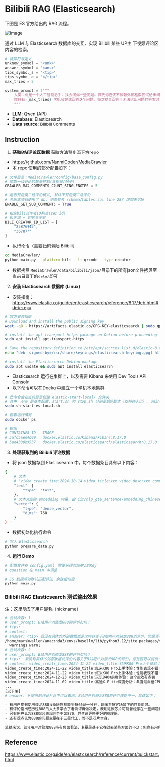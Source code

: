# Bilibili RAG (Elasticsearch)

下图是 ES 官方给出的 RAG 流程。

![image](https://www.elastic.co/search-labs/_next/image?url=https%3A%2F%2Fcdn.sanity.io%2Fimages%2Fme0ej585%2Fsearch-labs-import-testing%2Fc4365c4ce2db46565464495ede89ba6307fecad6-725x746.png&w=1920&q=75)

通过 LLM 与 Elasticsearch 数据库的交互，实现 Bilibili 某些 UP主 下视频评论区内容的检索。

```python
# 特殊符号定义
unknow_symbol = "<unk>"
answer_symbol = "<ans>"
tips_symbol_s = "<tip>"
tips_symbol_e = "</tip>"
max_tries = 5

system_prompt = f"""
    人类：你是一个人工智能助手，我会问你一些问题。首先你应该不依赖外部检索尝试给出问题的答案，如果不确定问题的答案，请返回 {unknow_symbol} 以提示本地去检索。如果答案确定，请返回 {answer_symbol} 以结束问答。
    你只有 {max_tries} 次机会尝试回答这个问题。每次结束回答且无法给出问题的答案时，你可以用 {tips_symbol_s} 来告诉我你不知道的部分，以提示我继续尝试本地检索。例如，你可以用 {tips_symbol_s} XXX {tips_symbol_e} 来包裹问题，其中XXX是你想进一步询问我的问题。记住，无论在什么情况下，你都需要返回之前所定义的三种特殊符号以结束问答。
    """
```

- **LLM**: Qwen (API)
- **Database**: Elasticsearch
- **Data source**: Bilibili Comments

## Instruction

1. **获取B站评论区数据**
获取方法移步至下方repo

- https://github.com/NanmiCoder/MediaCrawler
- 本 repo 使用的部分配置如下：
```python
# 文件目录：MediaCrawler/config/base_config.py
# 爬取一级评论的数量控制(单视频/帖子)
CRAWLER_MAX_COMMENTS_COUNT_SINGLENOTES = 5

# 是否开启爬二级评论模式, 默认不开启爬二级评论
# 老版本项目使用了 db, 则需参考 schema/tables.sql line 287 增加表字段
ENABLE_GET_SUB_COMMENTS = True

# 指定bili创作者ID列表(sec_id)
# 极客湾 + 笔吧测评室
BILI_CREATOR_ID_LIST = [
    "25876945",
    "367877"
]
```
- 执行命令（需要扫码登陆 Bilibili）
```sh
cd MediaCrawler/
python main.py --platform bili --lt qrcode --type creator
```
- 数据拷贝
```MediaCrawler/data/bilibili/json/```目录下的所有json文件拷贝至当前目录下的```data/```即可

2. **安装 Elasticsearch 数据库 (Linux)**
- 安装指南：https://www.elastic.co/guide/en/elasticsearch/reference/8.17/deb.html#deb-repo

```sh
# 官方安装指南
# Download and install the public signing key
wget -qO - https://artifacts.elastic.co/GPG-KEY-elasticsearch | sudo gpg --dearmor -o /usr/share/keyrings/elasticsearch-keyring.gpg

# install the apt-transport-https package on Debian before proceeding
sudo apt install apt-transport-https

# Save the repository definition to /etc/apt/sources.list.d/elastic-8.x.list
echo "deb [signed-by=/usr/share/keyrings/elasticsearch-keyring.gpg] https://artifacts.elastic.co/packages/8.x/apt stable main" | sudo tee /etc/apt/sources.list.d/elastic-8.x.list

# install the Elasticsearch Debian package
sudo apt update && sudo apt install elasticsearch
```

- Elasticsearch 运行在集群上，以及需要 Kibana 来使用 Dev Tools API Console
- 以下命令可以在Docker中建立一个单机本地集群
```sh
# 此命令会在当前目录创建 elastic-start-local/ 文件夹，
# 其中 .env 是基本配置，start.sh 和 stop.sh 分别是启停脚本（支持持久化）, uninstall.sh 卸载
sudo sh start-es-local.sh

# 查看运行情况
sudo docker ps

# 输出
# CONTAINER ID   IMAGE                                                  COMMAND                  CREATED              STATUS                        PORTS                                NAMES
# 5afd5aee0d09   docker.elastic.co/kibana/kibana:8.17.0                 "/bin/tini -- /usr/l…"   About a minute ago   Up About a minute (healthy)   127.0.0.1:5601->5601/tcp             kibana-local-dev
# 5ad4338b9537   docker.elastic.co/elasticsearch/elasticsearch:8.17.0   "/bin/tini -- /usr/l…"   About a minute ago   Up About a minute (healthy)   127.0.0.1:9200->9200/tcp, 9300/tcp   es-local-dev
```

3. **处理获取到的 Bilibili 评论数据**
- 将 json 数据存到 Elasticsearch 中。每个数据条目具有以下内容：

```sh
{
    # 文本
    # "video_create_time:2024-10-14 video_title:xxx video_desc:xxx comment_create_time:2024-10-14 nickname:xxx content:xxx parent_content:xxx"
    "text": {
        "type": "text",
    },
    # 文本对应的 embedding 向量，由 iic/nlp_gte_sentence-embedding_chinese-base 得到
    "vector": {
        "type": "dense_vector",
        "dims": 768
    }
}
```
- 数据初始化执行命令

```python
# 写入 Elasticsearch
python prepare_data.py
```

4. **运行 Demo**
```sh
# 配置文件在 config.yaml，需要获得对应API的Key
# question 在 main 中调整

# ES 数据库的默认匹配算法：余弦相似度
python main.py
```

### Bilibili RAG Elasticsearch 测试输出效果
注：这里隐去了用户昵称（nickname）

```sh
# 尝试次数: 1
# user_prompt: B站用户对骁龙888的评价如何？
# tips: 
# context: 
# answer: <tip> 我没有具体的外部数据或评论内容关于B站用户对骁龙888的评价。您是否可以提供一些更具体的信息或者您可以去B站查看相关视频评论区获取用户的真实反馈？</tip>
/home/marshwallen/anaconda3/envs/basellm/lib/python3.12/site-packages/transformers/modeling_utils.py:1044: FutureWarning: The `device` argument is deprecated and will be removed in v5 of Transformers.
  warnings.warn(
# 尝试次数: 2
# user_prompt: B站用户对骁龙888的评价如何？
# tips:  我没有具体的外部数据或评论内容关于B站用户对骁龙888的评价。您是否可以提供一些更具体的信息或者您可以去B站查看相关视频评论区获取用户的真实反馈？
# context: video_create_time:2024-11-22 video_title:红米K80 Pro上手体验：性能表现不错！ video_desc:我们收到了全新的红米K80 Pro，来看看红米今年的当家花旦表现如何吧！ comment_create_time:2024-11-28 nickname:xxx content:回复 @xxx :我也怀疑，不过下面极客湾有个视频600多w播放测888里还真有原神，只能说这几年过得太快了[喜极而泣] parent_content:我怎么记得原神刚刚发布或者没发布呢 
video_create_time:2024-11-22 video_title:红米K80 Pro上手体验：性能表现不错！ video_desc:我们收到了全新的红米K80 Pro，来看看红米今年的当家花旦表现如何吧！ comment_create_time:2024-11-26 nickname:xxx content:回复 xxx :那也得看用的哪家的888[doge] parent_content:你算准了一切，唯独没算到你朋友用的是888[doge] 
video_create_time:2024-11-22 video_title:红米K80 Pro上手体验：性能表现不错！ video_desc:我们收到了全新的红米K80 Pro，来看看红米今年的当家花旦表现如何吧！ comment_create_time:2024-11-22 nickname:xxx content:首先b站确实降码率，其次一堆人对着静态画面讨论码率，也怪好笑的。 parent_content:None 
video_create_time:2024-12-23 video_title:天玑8400前瞻体验：这个能效有点强！ video_desc:发哥的中端平台终于更新啦！这次的天玑8400居然也用上了全大核设计，搭载8颗A725核心，如此神奇的设计到底能效如何？我们今天就先来前瞻测试一下看看吧…… comment_create_time:2024-12-28 nickname:xxx content:回复 @xxx :正常情况，因为优化很花成本，用户配置高了于是就省成本不优化了。不过这跟 888 不行没啥关系，888 综合表现甚至不如 870，要我说 888 还是换了比较好。 parent_content:回复 @xxx :现在本身手机性能是够用的，最大的问题还是软件供应商的，以前手机性能不好都是堆优化，现在是硬吃手机性能不怎么优化的 
video_create_time:2024-11-02 video_title:高通X Elite深度分析：年度最自信CPU video_desc:普通且自信——这是我用了四个月X Elite笔记本后，对高通这款“划时代”处理器的真实评价。他有一些潜在的闪光点，包括架构设计、省电上的各种创新。但当你在生态和可用性上遥遥落后，性能上又无法隔着转译层碾压各路对手，还在市场定位和价格上痴人说梦时，这款产品就离失败不远了。X Elite到底是什么？为何我会如此评价？看完这期视频你会得到答案…… comment_create_time:2024-11-03 nickname:xxx content:回复 @xxx :888的变种。888是1颗x1超大核，3颗a78大核，4颗a5x小核。8cx gen3是4颗x1，4颗a78 parent_content:8295 不是 888 吗
...
[以下略]
# answer: 从提供的评论片段中可以看出，B站用户对骁龙888的评价褒贬不一，具体如下：

- 有用户提到使用骁龙888设备玩原神能坚持60帧一分钟，暗示在特定场景下的性能尚可。
- 有评论指出经历过888的人大多学会了看测评再做决定，表明这款芯片可能曾经存在一些问题让用户产生了心理阴影。
- 另有用户认为888综合表现甚至不如870，并建议更换更好的处理器。
- 还有观点认为888的问题主要在于三星代工，而不是芯片本身。

总结来说，部分用户对骁龙888持有负面看法，主要是基于它在过去某些方面的不足；但也有用户认为其在特定条件下表现可以接受。<ans>
```

## Reference
https://www.elastic.co/guide/en/elasticsearch/reference/current/quickstart.html